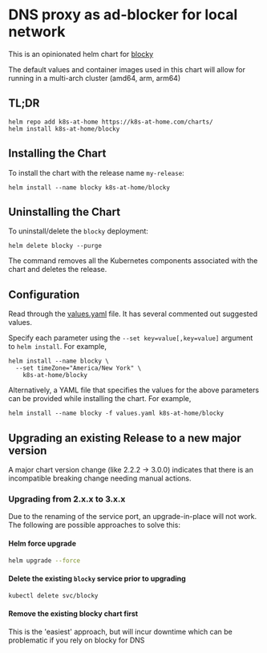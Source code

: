 # DNS proxy as ad-blocker for local network

This is an opinionated helm chart for [blocky](https://github.com/0xERR0R/blocky) 

The default values and container images used in this chart will allow for running in a multi-arch cluster (amd64, arm, arm64)

## TL;DR

```shell
helm repo add k8s-at-home https://k8s-at-home.com/charts/
helm install k8s-at-home/blocky
```

## Installing the Chart

To install the chart with the release name `my-release`:

```console
helm install --name blocky k8s-at-home/blocky
```

## Uninstalling the Chart

To uninstall/delete the `blocky` deployment:

```console
helm delete blocky --purge
```

The command removes all the Kubernetes components associated with the chart and deletes the release.

## Configuration

Read through the [values.yaml](https://github.com/k8s-at-home/charts/blob/master/charts/blocky/values.yaml) file. It has several commented out suggested values.

Specify each parameter using the `--set key=value[,key=value]` argument to `helm install`. For example,

```console
helm install --name blocky \
  --set timeZone="America/New York" \
    k8s-at-home/blocky
```

Alternatively, a YAML file that specifies the values for the above parameters can be provided while installing the chart. For example,

```console
helm install --name blocky -f values.yaml k8s-at-home/blocky
```

## Upgrading an existing Release to a new major version

A major chart version change (like 2.2.2 -> 3.0.0) indicates that there is an
incompatible breaking change needing manual actions.

### Upgrading from 2.x.x to 3.x.x

Due to the renaming of the service port, an upgrade-in-place will not work.  The following are possible approaches to solve this:

#### Helm force upgrade

```sh
helm upgrade --force
```

#### Delete the existing `blocky` service prior to upgrading

```sh
kubectl delete svc/blocky
```

#### Remove the existing blocky chart first

This is the 'easiest' approach, but will incur downtime which can be problematic if you rely on blocky for DNS

